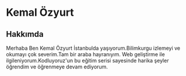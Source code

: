# Kemal Özyurt
## Hakkımda 
Merhaba Ben Kemal Özyurt İstanbulda yaşıyorum.Bilimkurgu izlemeyi ve okumayı çok severim.Tam bir araba hayranıyım. Web geliştirme ile ilgileniyorum.Kodluyoruz'un bu eğitim serisi sayesinde harika şeyler öğrendim ve öğrenmeye devam ediyorum.


